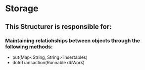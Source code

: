 # Storage
## This Structurer is responsible for:
### Maintaining relatiohships between objects through the following methods: 
* put(Map<String, String> insertables)
* doInTransaction(Runnable dbWork)
